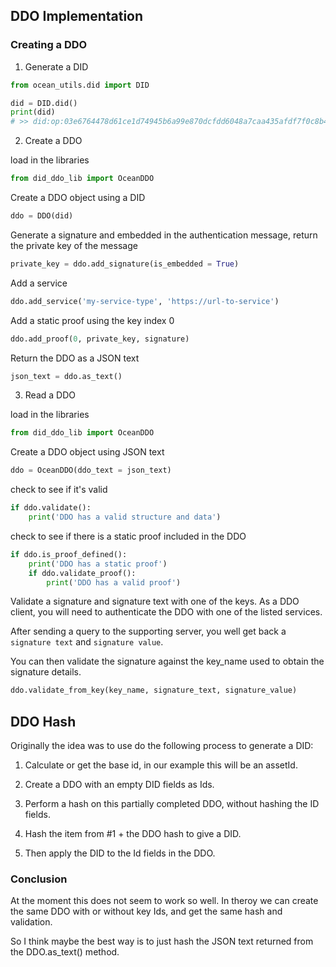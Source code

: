## DDO Implementation

### Creating a DDO

1. Generate a DID

```python
from ocean_utils.did import DID

did = DID.did()
print(did)
# >> did:op:03e6764478d61ce1d74945b6a99e870dcfdd6048a7caa435afdf7f0c8b4bf6fd
```

2. Create a DDO

load in the libraries
```python
from did_ddo_lib import OceanDDO
```

Create a DDO object using a DID
```python
ddo = DDO(did)
```

Generate a signature and embedded in the authentication message, return the private key
of the message
```python
private_key = ddo.add_signature(is_embedded = True)
```

Add a service
```python
ddo.add_service('my-service-type', 'https://url-to-service')
```

Add a static proof using the key index 0
```python
ddo.add_proof(0, private_key, signature)
```

Return the DDO as a JSON text
```python
json_text = ddo.as_text()
```

3. Read a DDO

load in the libraries
```python
from did_ddo_lib import OceanDDO
```

Create a DDO object using JSON text
```python
ddo = OceanDDO(ddo_text = json_text)
```

check to see if it's valid
```python
if ddo.validate():
    print('DDO has a valid structure and data')
```

check to see if there is a static proof included in the DDO
```python
if ddo.is_proof_defined():
    print('DDO has a static proof')
    if ddo.validate_proof():
        print('DDO has a valid proof')
```

Validate a signature and signature text with one of the keys.
As a DDO client, you will need to authenticate the DDO with one of the listed services.

After sending a query to the supporting server, you well get back a ```signature text``` and ```signature value```.

You can then validate the signature against the key_name used to obtain the signature details.
```python
ddo.validate_from_key(key_name, signature_text, signature_value)
```

## DDO Hash

Originally the idea was to use do the following process to generate a DID:

1. Calculate or get the base id, in our example this will be an assetId.

2. Create a DDO with an empty DID fields as Ids.

3. Perform a hash on this partially completed DDO, without hashing the ID fields.

4. Hash the item from #1 + the DDO hash to give a DID.

5. Then apply the DID to the Id fields in the DDO.

### Conclusion

At the moment this does not seem to work so well. In theroy we can create the same DDO with or without key Ids, and get the same hash and validation.

So I think maybe the best way is to just hash the JSON text returned from the DDO.as_text() method.
